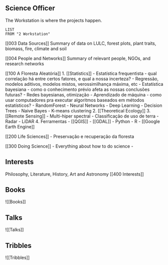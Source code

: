 ## Science Officer
The Workstation is where the projects happen.
```dataview
LIST
FROM "2 Workstation"
```
[[003 Data Sources]]
Summary of data on LULC, forest plots, plant traits, biomass, fire, climate and soil

[[004 People and Networks]]
Summary of relevant people, NGOs, and research networks

[[100 A Floresta Aleatória]]
	1. [[Statistics]]
		- Estatística frequentista - qual correlação há entre certos fatores, e qual a nossa incerteza?
			- Regressão, modelos aditivos, modelos mistos, verossimilhança máxima, etc
		- Estatística bayesiana - como o conhecimento prévio afeta as nossas conclusões futuras?
			- Redes bayesianas, otimização
		- Aprendizado de máquina - como usar computadores pra executar algoritmos baseados em métodos estatísticos?
			- RandomForest
			- Neural Networks
				- Deep Learning
			- Decision Trees
			- Naive Bayes
			- K-means clustering
	2. [[Theoretical Ecology]]
	3. [[Remote Sensing]]
				- Multi-hiper spectral
					- Classificação de uso de terra
				- Radar
				- LiDAR
	 4. Ferramentas
		- [[QGIS]]
		- [[GDAL]]
		- Python
		- R
		- [[Google Earth Engine]]


[[200 Life Sciences]] - Preservação e recuperação da floresta


[[300 Doing Science]] - Everything about how to do science - 

## Interests
Philosophy, Literature, History, Art and Astronomy
[[400 Interests]]
## Books

![[Books]]

## Talks

![[Talks]]

## Tribbles

![[Tribbles]]
